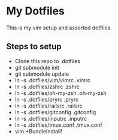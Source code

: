 # My Dotfiles #
This is my vim setup and assorted dotfiles.

## Steps to setup ##

- Clone this repo to .dotfiles
- git submodule init
- git submodule update
- ln -s .dotfiles/vim/vimrc .vimrc
- ln -s .dotfiles/zshrc .zshrc
- ln -s .dotfiles/oh-my-zsh .oh-my-zsh
- ln -s .dotfiles/pryrc .pryrc
- ln -s .dotfiles/railsrc .railsrc
- ln -s .dotfiles/gitconfig .gitconfig
- ln -s .dotfiles/inputrc .inputrc
- ln -s .dotfiles/tmux.conf .tmux.conf
- vim +BundleInstall!
